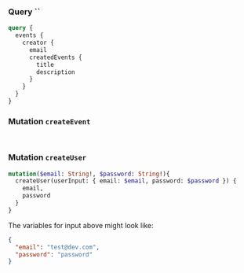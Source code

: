 
### Query ``
```graphql
query {
  events {
    creator {
      email
      createdEvents {
        title
        description
      }
    }
  }
}
```

### Mutation `createEvent`

```graphql

```

```json

```

### Mutation `createUser`

```graphql
mutation($email: String!, $password: String!){
  createUser(userInput: { email: $email, password: $password }) {
    email,
    password
  }
}
```

The variables for input above might look like:
```json
{
  "email": "test@dev.com",
  "password": "password"
}
```
